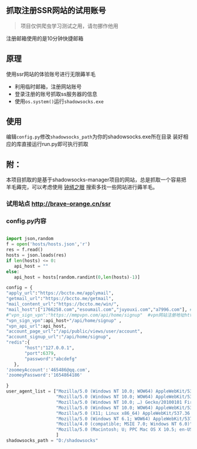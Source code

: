 ## 抓取注册SSR网站的试用账号
> 项目仅供爬虫学习测试之用，请勿挪作他用

注册邮箱使用的是10分钟快捷邮箱
## 原理
使用ssr网站的体验账号进行无限薅羊毛
+ 利用临时邮箱，注册网站账号
+ 登录注册的账号抓取ss服务器的信息
+ 使用`os.system()`运行`shadowsocks.exe`

## 使用
编辑`config.py`修改`shadowsocks_path`为你的shadowsocks.exe所在目录
装好相应的库直接运行run.py即可执行抓取

## 附：
本项目抓取的是基于shadowsocks-manager项目的网站，总是抓取一个容易把羊毛薅完，可以考虑使用 [钟馗之眼](https://www.zoomeye.org/) 搜索多找一些网站进行薅羊毛。


### 试用站点 http://brave-orange.cn/ssr 


### config.py内容

 ```python
 
import json,random
f = open('hosts/hosts.json','r')
res = f.read()
hosts = json.loads(res)
if len(hosts) <= 0:
    api_host = ""
else:
    api_host = hosts[random.randint(0,len(hosts)-1)]

config = {
"apply_url":"https://bccto.me/applymail",
"getmail_url":"https://bccto.me/getmail",
"mail_content_url":"https://bccto.me/win/",
"mail_host":["1766258.com","esoumail.com","juyouxi.com","a7996.com"], #@hotmail.cn
#"vpn_sign_vpn":"https://mmpvpn.com/api/home/signup"  #vpn网站注册地址http://176.119.29.45/home/signup
"vpn_sign_vpn":api_host+"/api/home/signup" ,
"vpn_api_url":api_host,
"account_page_url":"/api/public/views/user/account",
"account_signup_url":"/api/home/signup",
"redis":{ 
        "host":"127.0.0.1",
        "port":6379,
        "password":"abcdefg"
    },
'zoomeyAccount':'465486@qq.com',
'zoomeyPassword':'1654864186'

}
user_agent_list = ["Mozilla/5.0 (Windows NT 10.0; WOW64) AppleWebKit/537.36 (KHTML, like Gecko) Chrome/68.0.3440.106 Safari/537.36",
                    "Mozilla/5.0 (Windows NT 10.0; WOW64) AppleWebKit/537.36 (KHTML, like Gecko) Chrome/67.0.3396.99 Safari/537.36",
                    "Mozilla/5.0 (Windows NT 10.0; …) Gecko/20100101 Firefox/61.0",
                    "Mozilla/5.0 (Windows NT 10.0; WOW64) AppleWebKit/537.36 (KHTML, like Gecko) Chrome/64.0.3282.186 Safari/537.36",
                    "Mozilla/5.0 (X11; Linux x86_64) AppleWebKit/537.36 (KHTML, like Gecko) Chrome/62.0.3202.62 Safari/537.36",
                    "Mozilla/5.0 (Windows NT 6.1; WOW64) AppleWebKit/537.36 (KHTML, like Gecko) Chrome/45.0.2454.101 Safari/537.36",
                    "Mozilla/4.0 (compatible; MSIE 7.0; Windows NT 6.0)",
                    "Mozilla/5.0 (Macintosh; U; PPC Mac OS X 10.5; en-US; rv:1.9.2.15) Gecko/20110303 Firefox/3.6.15",
                    ]
shadowsocks_path = "D:/shadowsocks" 
 ```
